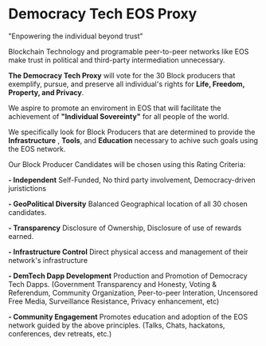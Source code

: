 # Democracy Tech EOS Proxy
"Enpowering the individual beyond trust"

Blockchain Technology and programable peer-to-peer networks like EOS make trust in political and third-party intermediation unnecessary.

**The Democracy Tech Proxy**  will vote for the 30 Block producers that exemplify, pursue, and preserve all individual's rights for **Life, Freedom, Property, and Privacy**.

We aspire to promote an enviroment in EOS that will facilitate the achievement of **"Individual Sovereinty"** for all people of the world.

We specifically look for Block Producers that are determined to provide the **Infrastructure** , **Tools**, and **Education** necessary to achive such goals using the EOS network.

Our Block Producer Candidates will be chosen using this Rating Criteria:

**- Independent**
	Self-Funded, No third party involvement, Democracy-driven juristictions

**- GeoPolitical Diversity**
	Balanced Geographical location of all 30 chosen candidates.

**- Transparency**
	Disclosure of Ownership, Disclosure of use of rewards earned.

**- Infrastructure Control** 
	Direct physical access and management of their network's infrastructure 
	
**- DemTech Dapp Development** 
	Production and Promotion of Democracy Tech Dapps. 
	(Government Transparency and Honesty, Voting & Referendum, Community Organization, Peer-to-peer Interation, Uncensored Free Media, Surveillance Resistance, Privacy enhancement, etc)     

**- Community Engagement** 
	Promotes education and adoption of the EOS network guided by the above principles. 
	(Talks, Chats, hackatons, conferences, 	dev retreats, etc.)
	
